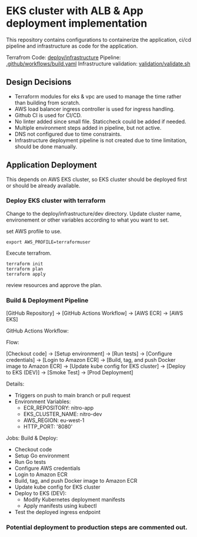 # EKS cluster with ALB & App deployment implementation

This repository contains configurations to containerize the application, ci/cd pipeline and infrastructure as code for the application.

Terrafrom Code: [deploy/infrastructure](https://github.com/amila-ku/nitro-challenge/tree/main/deploy/infrastructure)
Pipeline: [.github/workflows/build.yaml](https://github.com/amila-ku/nitro-challenge/blob/main/.github/workflows/build.yaml)
Infrastructure validation: [validation/validate.sh](https://github.com/amila-ku/nitro-challenge/blob/main/validation/validate.sh)

## Design Decisions

- Terraform modules for eks & vpc are used to manage the time rather than building from scratch.
- AWS load balancer ingress controller is used for ingress handling.
- Github CI is used for CI/CD.
- No linter added since small file. Staticcheck could be added if needed.
- Multiple environment steps added in pipeline, but not active.
- DNS not configured due to time constraints.
- Infrastructure deployment pipeline is not created due to time limitation, should be done manually.

## Application Deployment

This depends on AWS EKS cluster, so EKS cluster should be deployed first or should be already available.

### Deploy EKS cluster with terraform
Change to the deploy/infrastructure/dev directory. Update cluster name, environement or other variables according to what you want to set.

set AWS profile to use.

```
export AWS_PROFILE=terraformuser
```

Execute terrafrom.
```
terraform init
terraform plan
terraform apply
```

review resources and approve the plan.

### Build & Deployment Pipeline

[GitHub Repository] -> [GitHub Actions Workflow] -> [AWS ECR] -> [AWS EKS]


GitHub Actions Workflow:

Flow:

[Checkout code] -> [Setup environment] -> [Run tests] -> [Configure credentials] -> [Login to Amazon ECR] ->
[Build, tag, and push Docker image to Amazon ECR] -> [Update kube config for EKS cluster] -> [Deploy to EKS (DEV)]
-> [Smoke Test] -> [Prod Deployment]

Details:
  - Triggers on push to main branch or pull request
  - Environment Variables:
    - ECR_REPOSITORY: nitro-app
    - EKS_CLUSTER_NAME: nitro-dev
    - AWS_REGION: eu-west-1
    - HTTP_PORT: '8080'

Jobs: Build & Deploy:
- Checkout code
- Setup Go environment
- Run Go tests
- Configure AWS credentials
- Login to Amazon ECR
- Build, tag, and push Docker image to Amazon ECR
- Update kube config for EKS cluster
- Deploy to EKS (DEV):
    - Modify Kubernetes deployment manifests
    - Apply manifests using kubectl
- Test the deployed ingress endpoint

### Potential deployment to production steps are commented out.

